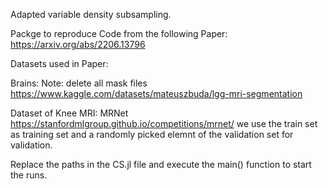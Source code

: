 Adapted variable density subsampling.


Packge to reproduce Code from the following Paper: https://arxiv.org/abs/2206.13796


Datasets used in Paper:

Brains:
Note: delete all mask files
https://www.kaggle.com/datasets/mateuszbuda/lgg-mri-segmentation



Dataset of Knee MRI: MRNet
https://stanfordmlgroup.github.io/competitions/mrnet/
we use the train set as training set and a randomly picked elemnt of the validation set for validation. 

Replace the paths in the CS.jl file and execute the main() function to start the runs.